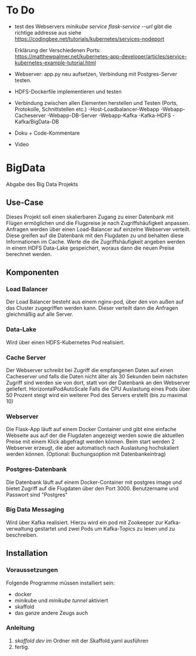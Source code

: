 # To Do
- test des Webservers
  *minikube service flask-service --url* gibt die richtige addresse aus
  siehe https://codingbee.net/tutorials/kubernetes/services-nodeport
  
  Erklärung der Verschiedenen Ports:
  https://matthewpalmer.net/kubernetes-app-developer/articles/service-kubernetes-example-tutorial.html
  
- Webserver: app.py neu aufsetzen, Verbindung mit Postgres-Server testen. 
- HDFS-Dockerfile implementieren und testen
- Verbindung zwischen allen Elementen herstellen und Testen (Ports, Protokolle, Schnittstellen etc.)
  -Host-Loadbalancer-Webapp
  -Webapp-Cacheserver
  -Webapp-DB-Server
  -Webapp-Kafka
  -Kafka-HDFS
  -Kafka/BigData-DB
  
- Doku + Code-Kommentare
- Video

# BigData
Abgabe des Big Data Projekts

## Use-Case
Dieses Projekt soll einen skalierbaren Zugang zu einer Datenbank mit Flügen ermöglichen und die Flugpreise je nach Zugriffshäufigkeit anpassen.
Anfragen werden über einen Load-Balancer auf einzelne Webserver verteilt. Diese greifen auf die Datenbank mit den Flugdaten zu und behalten diese Informationen im Cache.
Werte die die Zugriffshäufigkeit angeben werden in einem HDFS Data-Lake gespeichert, woraus dann die neuen Preise berechnet werden.

## Komponenten

### Load Balancer
Der Load Balancer besteht aus einem nginx-pod, über den von außen auf das Cluster zugegriffen werden kann. 
Dieser verteilt dann die Anfragen gleichmäßig auf alle Server.
### Data-Lake
Wird über einen HDFS-Kubernetes Pod realisiert.
### Cache Server
Der Webserver schreibt bei Zugriff die empfangenen Daten auf einen Cacheserver und falls die Daten nicht älter als 30 Sekunden beim nächsten Zugriff sind werden sie von dort, statt von der Datenbank an den Webserver geliefert. HorizontalPodAutoScale Falls die CPU Auslastung eines Pods über 50 Prozent steigt wird ein weiterer Pod des Servers erstellt (bis zu maximal 10)
### Webserver
Die Flask-App läuft auf einem Docker Container und gibt eine einfache Webseite aus auf der die Flugdaten angezeigt werden sowie die aktuellen Preise mit einem Klick abgefragt werden können. Beim start werden 2 Webserver erzeugt, die aber automatisch nach Auslastung hochskaliert werden können. (Optional: Buchungsoption mit Datenbankeintrag)
### Postgres-Datenbank
Die Datenbank läuft auf einem Docker-Container mit postgres image und bietet Zugriff auf die Flugdaten über den Port 3000.
Benutzername und Passwort sind "Postgres"
### Big Data Messaging
Wird über Kafka realisiert. Hierzu wird ein pod mit Zookeeper zur Kafka-verwaltung gestartet und zwei Pods um Kafka-Topics zu lesen und zu beschreiben.


## Installation

### Voraussetzungen
Folgende Programme müssen installiert sein:
- docker 
- minikube und *minikube tunnel* aktiviert
- skaffold 
- das ganze andere Zeugs auch

### Anleitung
1. *skaffold dev* im Ordner mit der Skaffold.yaml ausführen
2. fertig.


